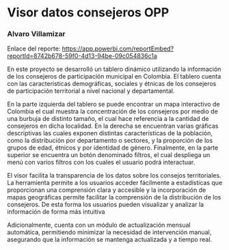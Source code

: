 # Visor datos consejeros OPP

### Alvaro Villamizar

Enlace del reporte: https://app.powerbi.com/reportEmbed?reportId=8742b678-59f0-4d13-94be-09c054836c1a

En este proyecto se desarrolló un tablero dinámico utilizando la información de los consejeros de participación municipal en Colombia. El tablero cuenta con las características demográficas, sociales y étnicas de los consejeros de participación territorial a nivel nacional y departamental.

En la parte izquierda del tablero se puede encontrar un mapa interactivo de Colombia el cual muestra la concentración de los consejeros por medio de una burbuja de distinto tamaño, el cual hace referencia a la cantidad de consejeros en dicha localidad. En la derecha se encuentran varias gráficas descriptivas las cuales exponen distintas características de la población, como la distribución por departamento o sectores, y la proporción de los grupos de edad, étnicos y por identidad de género. Finalmente, en la parte superior se encuentra un botón denominado filtros, el cual despliega un menú con varios filtros con los cuales el usuario podrá interactuar.


El visor facilita la transparencia de los datos sobre los consejos territoriales. La herramienta permite a los usuarios acceder fácilmente a estadísticas que proporcionan una comprensión clara y accesible y la incorporación de mapas geográficas permite facilitar la comprensión de la distribución de los consejeros. De esta forma los usuarios pueden visualizar y analizar la información de forma más intuitiva

Adicionalmente, cuenta con un módulo de actualización mensual automática, permitiendo minimizar la necesidad de intervención manual, asegurando que la información se mantenga actualizada y a tiempo real.
